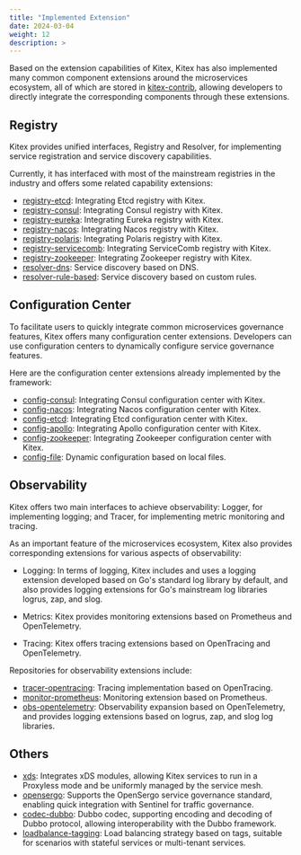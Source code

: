 ```yaml
---
title: "Implemented Extension"
date: 2024-03-04
weight: 12
description: >
---
```


Based on the extension capabilities of Kitex, Kitex has also implemented many common component extensions around the microservices ecosystem, all of which are stored in [kitex-contrib](https://github.com/kitex-contrib), allowing developers to directly integrate the corresponding components through these extensions.

## Registry

Kitex provides unified interfaces, Registry and Resolver, for implementing service registration and service discovery capabilities.

Currently, it has interfaced with most of the mainstream registries in the industry and offers some related capability extensions:

- [registry-etcd](https://github.com/kitex-contrib/registry-etcd): Integrating Etcd registry with Kitex.
- [registry-consul](https://github.com/kitex-contrib/registry-consul): Integrating Consul registry with Kitex.
- [registry-eureka](https://github.com/kitex-contrib/registry-eureka): Integrating Eureka registry with Kitex.
- [registry-nacos](https://github.com/kitex-contrib/registry-nacos): Integrating Nacos registry with Kitex.
- [registry-polaris](https://github.com/kitex-contrib/registry-polaris): Integrating Polaris registry with Kitex.
- [registry-servicecomb](https://github.com/kitex-contrib/registry-servicecomb): Integrating ServiceComb registry with Kitex.
- [registry-zookeeper](https://github.com/kitex-contrib/registry-zookeeper): Integrating Zookeeper registry with Kitex.
- [resolver-dns](https://github.com/kitex-contrib/resolver-dns): Service discovery based on DNS.
- [resolver-rule-based](https://github.com/kitex-contrib/resolver-rule-based): Service discovery based on custom rules.

## Configuration Center

To facilitate users to quickly integrate common microservices governance features, Kitex offers many configuration center extensions. Developers can use configuration centers to dynamically configure service governance features.

Here are the configuration center extensions already implemented by the framework:

- [config-consul](https://github.com/kitex-contrib/config-consul): Integrating Consul configuration center with Kitex.
- [config-nacos](https://github.com/kitex-contrib/config-nacos): Integrating Nacos configuration center with Kitex.
- [config-etcd](https://github.com/kitex-contrib/config-etcd): Integrating Etcd configuration center with Kitex.
- [config-apollo](https://github.com/kitex-contrib/config-apollo): Integrating Apollo configuration center with Kitex.
- [config-zookeeper](https://github.com/kitex-contrib/config-zookeeper): Integrating Zookeeper configuration center with Kitex.
- [config-file](https://github.com/kitex-contrib/config-file): Dynamic configuration based on local files.

## Observability

Kitex offers two main interfaces to achieve observability: Logger, for implementing logging; and Tracer, for implementing metric monitoring and tracing.

As an important feature of the microservices ecosystem, Kitex also provides corresponding extensions for various aspects of observability:

- Logging: In terms of logging, Kitex includes and uses a logging extension developed based on Go's standard log library by default, and also provides logging extensions for Go's mainstream log libraries logrus, zap, and slog.

- Metrics: Kitex provides monitoring extensions based on Prometheus and OpenTelemetry.

- Tracing: Kitex offers tracing extensions based on OpenTracing and OpenTelemetry.

Repositories for observability extensions include:

- [tracer-opentracing](https://github.com/kitex-contrib/tracer-opentracing): Tracing implementation based on OpenTracing.
- [monitor-prometheus](https://github.com/kitex-contrib/monitor-prometheus): Monitoring extension based on Prometheus.
- [obs-opentelemetry](https://github.com/kitex-contrib/obs-opentelemetry): Observability expansion based on OpenTelemetry, and provides logging extensions based on logrus, zap, and slog log libraries.

## Others

- [xds](https://github.com/kitex-contrib/xds): Integrates xDS modules, allowing Kitex services to run in a Proxyless mode and be uniformly managed by the service mesh.
- [opensergo](https://github.com/kitex-contrib/opensergo): Supports the OpenSergo service governance standard, enabling quick integration with Sentinel for traffic governance.
- [codec-dubbo](https://github.com/kitex-contrib/codec-dubbo): Dubbo codec, supporting encoding and decoding of Dubbo protocol, allowing interoperability with the Dubbo framework.
- [loadbalance-tagging](https://github.com/kitex-contrib/loadbalance-tagging): Load balancing strategy based on tags, suitable for scenarios with stateful services or multi-tenant services.
